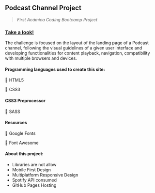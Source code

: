 ## Podcast Channel Project

> *First Acámica Coding Bootcamp Project*  

### [Take a look!](https://asj-code.github.io/Podcast-Channel/)

The challenge is focused on the layout of the landing page of a Podcast channel, 
following the visual guidelines of a given user interface and developing functionalities for content playback, 
navigation, compatibility with multiple browsers and devices.

#### Programming languages used to create this site:
:small_orange_diamond:  HTML5

:small_orange_diamond:  CSS3

#### CSS3 Preprocessor
:small_orange_diamond:  SASS

#### Resources
:small_orange_diamond:  Google Fonts

:small_orange_diamond:  Font Awesome

#### About this project:
- Libraries are not allow
- Mobile First Design 
- Multiplatform Responsive Design
- Spotify API consumed
- GitHub Pages Hosting
